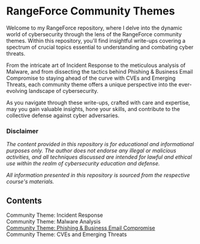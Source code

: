 # RangeForce Community Themes

Welcome to my RangeForce repository, where I delve into the dynamic world of cybersecurity through the lens of the RangeForce community themes. Within this repository, you'll find insightful write-ups covering a spectrum of crucial topics essential to understanding and combating cyber threats.

From the intricate art of Incident Response to the meticulous analysis of Malware, and from dissecting the tactics behind Phishing & Business Email Compromise to staying ahead of the curve with CVEs and Emerging Threats, each community theme offers a unique perspective into the ever-evolving landscape of cybersecurity.

As you navigate through these write-ups, crafted with care and expertise, may you gain valuable insights, hone your skills, and contribute to the collective defense against cyber adversaries.

### Disclaimer
_The content provided in this repository is for educational and informational purposes only. The author does not endorse any illegal or malicious activities, and all techniques discussed are intended for lawful and ethical use within the realm of cybersecurity education and defense._

_All information presented in this repository is sourced from the respective course's materials._

## Contents

Community Theme: Incident Response  
Community Theme: Malware Analysis  
[Community Theme: Phishing & Business Email Compromise](./RangeForce-Phishing/README.md)  
Community Theme: CVEs and Emerging Threats  
